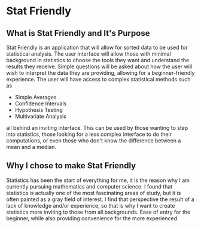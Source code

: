 # Stat Friendly

## What is Stat Friendly and It's Purpose

Stat Friendly is an application that will allow for sorted data to be used for statistical analysis. The user interface will allow those with minimal background in statistics to choose the tools they want and understand the results they receive. Simple questions will be asked about how the user will wish to interpret the data they are providing, allowing for a beginner-friendly experience. The user will have access to complex statistical methods such as

* Simple Averages
* Confidence Intervals
* Hypothesis Testing
* Multivariate Analysis

all behind an inviting interface. This can be used by those wanting to step into statistics, those looking for a less complex interface to do their computations, or even those who don't know the difference between a mean and a median.


## Why I chose to make Stat Friendly

Statistics has been the start of everything for me, it is the reason why I am currently pursuing mathematics and computer science. I found that statistics is actually one of the most fascinating areas of study, but it is often painted as a gray field of interest. I find that perspective the result of a lack of knowledge and/or experience, so that is why I want to create statistics more inviting to those from all backgrounds. Ease of entry for the beginner, while also providing convenience for the more experienced. 
